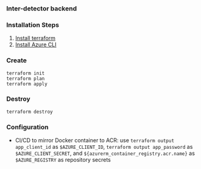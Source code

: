### Inter-detector backend

### Installation Steps

1. [Install terraform](https://developer.hashicorp.com/terraform/tutorials/aws-get-started/install-cli)
2. [Install Azure CLI](https://learn.microsoft.com/en-us/cli/azure/install-azure-cli)

### Create

```
terraform init
terraform plan
terraform apply
```

### Destroy

`terraform destroy`

### Configuration

- CI/CD to mirror Docker container to ACR: use `terraform output app_client_id` as `$AZURE_CLIENT_ID`, `terraform output app_password` as `$AZURE_CLIENT_SECRET`, and `${azurerm_container_registry.acr.name}` as `$AZURE_REGISTRY` as repository secrets